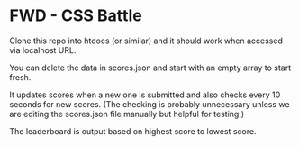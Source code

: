 # FWD - CSS Battle
Clone this repo into htdocs (or similar) and it should work when accessed via localhost URL.

You can delete the data in scores.json and start with an empty array to start fresh.

It updates scores when a new one is submitted and also checks every 10 seconds for new scores. (The checking is probably unnecessary unless we are editing the scores.json file manually but helpful for testing.)

The leaderboard is output based on highest score to lowest score.